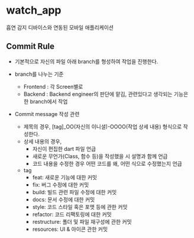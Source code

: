# watch_app

흡연 감지 디바이스와 연동된 모바일 애플리케이션

## Commit Rule

- 기본적으로 자신의 파일 아래 branch를 형성하여 작업을 진행한다.
- branch를 나누는 기준
   * Frontend : 각 Screen별로
   * Backend : Backend engineer의 판단에 맡김, 관련있다고 생각되는 기능은 한 branch에서 작업

- Commit message 작성 관련
   - 제목의 경우, [tag]_OO(자신의 이니셜)-OOOO(작업 상세 내용) 형식으로 작성한다.
   - 상세 내용의 경우,
       * 자신이 편집한 dart 파일 언급
       * 새로운 무언가(Class, 함수 등)을 작성했을 시 설명과 함께 언급
       * 코드 내용을 수정한 경우 어떤 코드를 왜, 어떤 식으로 수정했는지 언급
   - tag
       - feat: 새로운 기능에 대한 커밋
       - fix: 버그 수정에 대한 커밋
       - build: 빌드 관련 파일 수정에 대한 커밋
       - docs: 문서 수정에 대한 커밋
       - style: 코드 스타일 혹은 포맷 등에 관한 커밋
       - refactor: 코드 리팩토링에 대한 커밋
       - restructure: 폴더 및 파일 재구성에 관한 커밋 
       - resources: UI & 아이콘 관한 커밋
